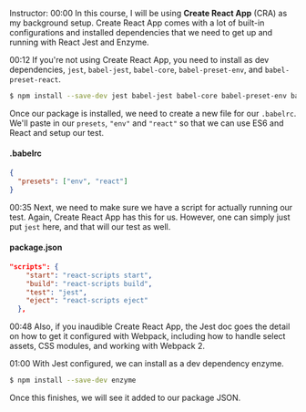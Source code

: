 Instructor: 00:00 In this course, I will be using **Create React App** (CRA) as my background setup. Create React App comes with a lot of built-in configurations and installed dependencies that we need to get up and running with React Jest and Enzyme.

00:12 If you're not using Create React App, you need to install as dev dependencies, `jest`, `babel-jest`, `babel-core`, `babel-preset-env`, and `babel-preset-react`. 

```bash
$ npm install --save-dev jest babel-jest babel-core babel-preset-env babel-preset-react
```

Once our package is installed, we need to create a new file for our `.babelrc`. We'll paste in our `presets`, `"env"` and `"react"` so that we can use ES6 and React and setup our test.

#### .babelrc
``` json
{
  "presets": ["env", "react"]
}
```

00:35 Next, we need to make sure we have a script for actually running our test. Again, Create React App has this for us. However, one can simply just put `jest` here, and that will our test as well.

#### package.json
```json
"scripts": {
    "start": "react-scripts start",
    "build": "react-scripts build",
    "test": "jest",
    "eject": "react-scripts eject"
  },
```

00:48 Also, if you inaudible Create React App, the Jest doc goes the detail on how to get it configured with Webpack, including how to handle select assets, CSS modules, and working with Webpack 2.

01:00 With Jest configured, we can install as a dev dependency enzyme. 

```bash
$ npm install --save-dev enzyme
```

Once this finishes, we will see it added to our package JSON.